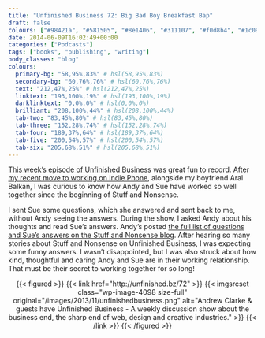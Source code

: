 ```yaml
---
title: "Unfinished Business 72: Big Bad Boy Breakfast Bap"
draft: false
colours: ["#98421a", "#581505", "#8e1406", "#311107", "#f0d8b4", "#1c0903", "#d5c9bf"]
date: 2014-06-09T16:02:49+00:00
categories: ["Podcasts"]
tags: ["books", "publishing", "writing"]
body_classes: "blog"
colours:
  primary-bg: "58,95%,83%" # hsl(58,95%,83%)
  secondary-bg: "60,76%,76%" # hsl(60,76%,76%)
  text: "212,47%,25%" # hsl(212,47%,25%)
  linktext: "193,100%,19%" # hsl(193,100%,19%)
  darklinktext: "0,0%,0%" # hsl(0,0%,0%)
  brilliant: "208,100%,44%" # hsl(208,100%,44%)
  tab-two: "83,45%,80%" # hsl(83,45%,80%)
  tab-three: "152,28%,74%" # hsl(152,28%,74%)
  tab-four: "189,37%,64%" # hsl(189,37%,64%)
  tab-five: "200,54%,57%" # hsl(200,54%,57%)
  tab-six: "205,68%,51%" # hsl(205,68%,51%)
---
```


[This week’s episode of Unfinished Business](http://unfinished.bz/72) was great fun to record. After [my recent move to working on Indie Phone](/indie-phone/ "Becoming part of Indie Phone"), alongside my boyfriend Aral Balkan, I was curious to know how Andy and Sue have worked so well together since the beginning of Stuff and Nonsense.

I sent Sue some questions, which she answered and sent back to me, without Andy seeing the answers. During the show, I asked Andy about his thoughts and read Sue’s answers. Andy’s posted [the full list of questions and Sue’s answers on the Stuff and Nonsense blog](http://stuffandnonsense.co.uk/blog/about/hide-sharp-objects). After hearing so many stories about Stuff and Nonsense on Unfinished Business, I was expecting some funny answers. I wasn’t disappointed, but I was also struck about how kind, thoughtful and caring Andy and Sue are in their working relationship. That must be their secret to working together for so long!

<p style="text-align: center;">{{< figured >}}
  {{< link href="http://unfinished.bz/72" >}}
  	{{< imgsrcset class="wp-image-4098 size-full" original="/images/2013/11/unfinishedbusiness.png" alt="Andrew Clarke &amp; guests have Unfinished Business - A weekly discussion show about the business end, the sharp end of web, design and creative industries." >}}
  {{< /link >}}
{{< /figured >}}</p>
